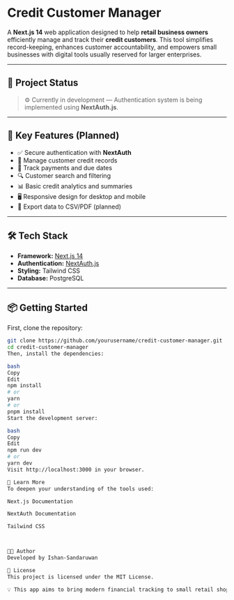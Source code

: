 # Credit Customer Manager

A **Next.js 14** web application designed to help **retail business owners** efficiently manage and track their **credit customers**. This tool simplifies record-keeping, enhances customer accountability, and empowers small businesses with digital tools usually reserved for larger enterprises.

---

## 🚧 Project Status

> ⚙️ Currently in development — Authentication system is being implemented using **NextAuth.js**.

---

## 🔐 Key Features (Planned)

- ✅ Secure authentication with **NextAuth**
- 📒 Manage customer credit records
- 📅 Track payments and due dates
- 🔍 Customer search and filtering
- 📊 Basic credit analytics and summaries
- 🖥️ Responsive design for desktop and mobile
- 🧾 Export data to CSV/PDF (planned)

---

## 🛠️ Tech Stack

- **Framework:** [Next.js 14](https://nextjs.org)
- **Authentication:** [NextAuth.js](https://next-auth.js.org)
- **Styling:** Tailwind CSS 
- **Database:** PostgreSQL

---

## 📦 Getting Started

First, clone the repository:

```bash
git clone https://github.com/yourusername/credit-customer-manager.git
cd credit-customer-manager
Then, install the dependencies:

bash
Copy
Edit
npm install
# or
yarn
# or
pnpm install
Start the development server:

bash
Copy
Edit
npm run dev
# or
yarn dev
Visit http://localhost:3000 in your browser.

🧠 Learn More
To deepen your understanding of the tools used:

Next.js Documentation

NextAuth Documentation

Tailwind CSS



👨‍💻 Author
Developed by Ishan-Sandaruwan

📌 License
This project is licensed under the MIT License.

💡 This app aims to bring modern financial tracking to small retail shops—easy to use, mobile-friendly, and secure.
